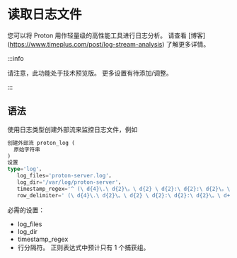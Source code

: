 # 读取日志文件

您可以将 Proton 用作轻量级的高性能工具进行日志分析。 请查看 [博客] (https://www.timeplus.com/post/log-stream-analysis) 了解更多详情。

:::info

请注意，此功能处于技术预览版。 更多设置有待添加/调整。

:::

## 语法

使用日志类型创建外部流来监控日志文件，例如

```sql
创建外部流 proton_log (
  原始字符串
)
设置
type='log'，
   log_files='proton-server.log'，
   log_dir='/var/log/proton-server'，
   timestamp_regex='^ (\ d{4}\.\ d{2}\。\ d{2} \ d{2}:\ d{2}:\ d{2}\。\ d+) ',
   row_delimiter=' (\ d{4}\.\ d{2}\。\ d{2} \ d{2}:\ d{2}:\ d{2}\。\ d+)\ [\ d+\]\ {'
```

必需的设置：

- log_files
- log_dir
- timestamp_regex
- 行分隔符。 正则表达式中预计只有 1 个捕获组。
